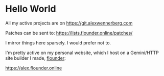 # Hello World

All my active projects are on 
https://git.alexwennerberg.com

Patches can be sent to:
https://lists.flounder.online/patches/

I mirror things here sparsely. I would prefer not to.

I'm pretty active on my personal website, which I host on a
Gemini/HTTP site builder I made, [flounder](https://git.alexwennerberg.com/flounder/):

https://alex.flounder.online
